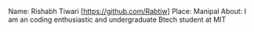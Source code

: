 Name: Rishabh Tiwari [https://github.com/Rabtiw]
Place: Manipal
About: I am an coding enthusiastic and undergraduate Btech student at MIT
